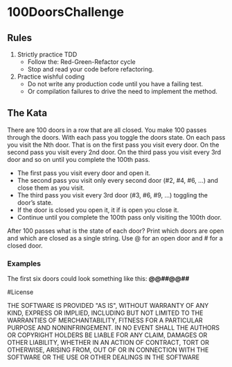 # 100DoorsChallenge
## Rules

1.	Strictly practice TDD 
    - Follow the: Red-Green-Refactor cycle 
    - Stop and read your code before refactoring.
2.	Practice wishful coding
     - Do not write any production code until you have a failing test. 
     - Or compilation failures to drive the need to implement the method.


## The Kata

There are 100 doors in a row that are all closed. You make 100 passes through the doors. With each pass you toggle the doors state. On each pass you visit the Nth door. That is on the first pass you visit every door. On the second pass you visit every 2nd door. On the third pass you visit every 3rd door and so on until you complete the 100th pass.

- The first pass you visit every door and open it.
- The second pass you visit only every second door (#2, #4, #6, …) and close them as you visit.
- The third pass you visit every 3rd door (#3, #6, #9, …) toggling the door’s state.
- If the door is closed you open it, it if is open you close it.
- Continue until you complete the 100th pass only visiting the 100th door.


After 100 passes what is the state of each door?
Print which doors are open and which are closed as a single string.
Use @ for an open door and # for a closed door.

### Examples
The first six doors could look something like this: **@@##@@##**

#License

THE SOFTWARE IS PROVIDED "AS IS", WITHOUT WARRANTY OF ANY KIND, EXPRESS OR
IMPLIED, INCLUDING BUT NOT LIMITED TO THE WARRANTIES OF MERCHANTABILITY,
FITNESS FOR A PARTICULAR PURPOSE AND NONINFRINGEMENT. IN NO EVENT SHALL THE
AUTHORS OR COPYRIGHT HOLDERS BE LIABLE FOR ANY CLAIM, DAMAGES OR OTHER
LIABILITY, WHETHER IN AN ACTION OF CONTRACT, TORT OR OTHERWISE, ARISING FROM,
OUT OF OR IN CONNECTION WITH THE SOFTWARE OR THE USE OR OTHER DEALINGS IN THE
SOFTWARE
